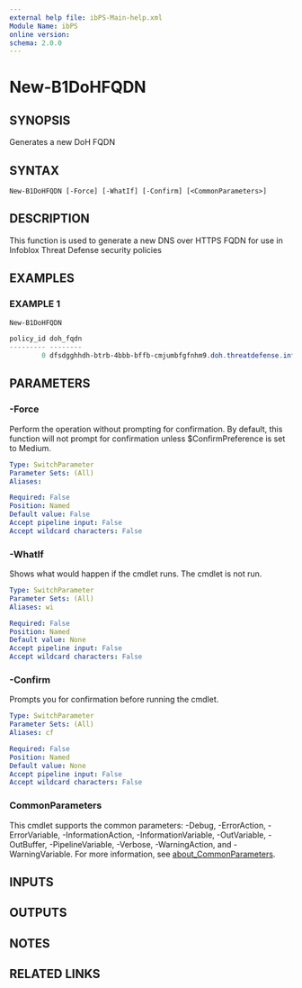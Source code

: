 ```yaml
---
external help file: ibPS-Main-help.xml
Module Name: ibPS
online version:
schema: 2.0.0
---
```


# New-B1DoHFQDN

## SYNOPSIS
Generates a new DoH FQDN

## SYNTAX

```
New-B1DoHFQDN [-Force] [-WhatIf] [-Confirm] [<CommonParameters>]
```

## DESCRIPTION
This function is used to generate a new DNS over HTTPS FQDN for use in Infoblox Threat Defense security policies

## EXAMPLES

### EXAMPLE 1
```powershell
New-B1DoHFQDN

policy_id doh_fqdn
--------- --------
        0 dfsdgghhdh-btrb-4bbb-bffb-cmjumbfgfnhm9.doh.threatdefense.infoblox.com
```

## PARAMETERS

### -Force
Perform the operation without prompting for confirmation.
By default, this function will not prompt for confirmation unless $ConfirmPreference is set to Medium.

```yaml
Type: SwitchParameter
Parameter Sets: (All)
Aliases:

Required: False
Position: Named
Default value: False
Accept pipeline input: False
Accept wildcard characters: False
```

### -WhatIf
Shows what would happen if the cmdlet runs.
The cmdlet is not run.

```yaml
Type: SwitchParameter
Parameter Sets: (All)
Aliases: wi

Required: False
Position: Named
Default value: None
Accept pipeline input: False
Accept wildcard characters: False
```

### -Confirm
Prompts you for confirmation before running the cmdlet.

```yaml
Type: SwitchParameter
Parameter Sets: (All)
Aliases: cf

Required: False
Position: Named
Default value: None
Accept pipeline input: False
Accept wildcard characters: False
```

### CommonParameters
This cmdlet supports the common parameters: -Debug, -ErrorAction, -ErrorVariable, -InformationAction, -InformationVariable, -OutVariable, -OutBuffer, -PipelineVariable, -Verbose, -WarningAction, and -WarningVariable. For more information, see [about_CommonParameters](http://go.microsoft.com/fwlink/?LinkID=113216).

## INPUTS

## OUTPUTS

## NOTES

## RELATED LINKS
